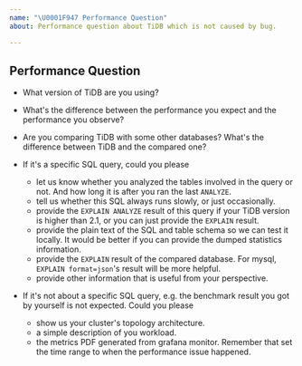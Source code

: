 ```yaml
---
name: "\U0001F947 Performance Question"
about: Performance question about TiDB which is not caused by bug.

---
```


## Performance Question

- What version of TiDB are you using?
<!-- You can try `tidb-server -V` or run `select tidb_version();` on TiDB to get this information -->

- What's the difference between the performance you expect and the performance you observe?

- Are you comparing TiDB with some other databases? What's the difference between TiDB and the compared one?

- If it's a specific SQL query, could you please
    - let us know whether you analyzed the tables involved in the query or not. And how long it is after you ran the last `ANALYZE`.
    - tell us whether this SQL always runs slowly, or just occasionally.
    - provide the `EXPLAIN ANALYZE` result of this query if your TiDB version is higher than 2.1, or you can just provide the `EXPLAIN` result.
    - provide the plain text of the SQL and table schema so we can test it locally. It would be better if you can provide the dumped statistics information.
        <!-- you can use `show create table ${involved_table}\G` to get the table schema.-->
        <!-- use `curl -G "http://${tidb-server-ip}:${tidb-server-status-port}/stats/dump/${db_name}/${table_name}" > ${table_name}_stats.json` to get the dumped statistics of one involved table.-->
    - provide the `EXPLAIN` result of the compared database. For mysql, `EXPLAIN format=json`'s result will be more helpful.
    - provide other information that is useful from your perspective.

- If it's not about a specific SQL query, e.g. the benchmark result you got by yourself is not expected. Could you please
    - show us your cluster's topology architecture.
    - a simple description of you workload.
    - the metrics PDF generated from grafana monitor. Remember that set the time range to when the performance issue happened.
